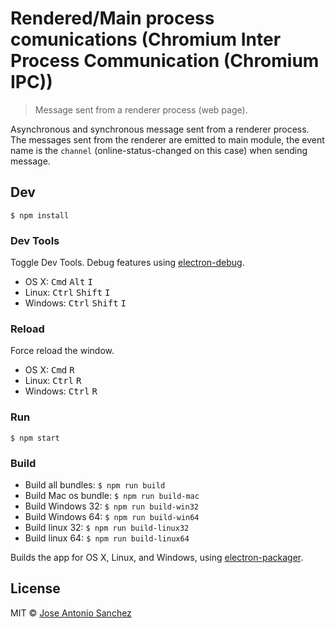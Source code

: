 # Rendered/Main process comunications (Chromium Inter Process Communication (Chromium IPC))

> Message sent from a renderer process (web page).

Asynchronous and synchronous message sent from a renderer process. The messages sent from the renderer are emitted to main module, the event name is the `channel` (online-status-changed on this case) when sending message. 


## Dev

```
$ npm install
```

### Dev Tools

Toggle Dev Tools. Debug features using [electron-debug](https://github.com/sindresorhus/electron-debug).

- OS X: <kbd>Cmd</kbd> <kbd>Alt</kbd> <kbd>I</kbd>
- Linux: <kbd>Ctrl</kbd> <kbd>Shift</kbd> <kbd>I</kbd>
- Windows: <kbd>Ctrl</kbd> <kbd>Shift</kbd> <kbd>I</kbd>

### Reload

Force reload the window.

- OS X: <kbd>Cmd</kbd> <kbd>R</kbd>
- Linux: <kbd>Ctrl</kbd> <kbd>R</kbd>
- Windows: <kbd>Ctrl</kbd> <kbd>R</kbd>

### Run

```
$ npm start
```

### Build

- Build all bundles: `$ npm run build`
- Build Mac os bundle: `$ npm run build-mac`
- Build Windows 32: `$ npm run build-win32`
- Build Windows 64: `$ npm run build-win64`
- Build linux 32: `$ npm run build-linux32`
- Build linux 64: `$ npm run build-linux64`

Builds the app for OS X, Linux, and Windows, using [electron-packager](https://github.com/maxogden/electron-packager).


## License

MIT © [Jose Antonio Sanchez](https://github.com/jasancheg)
